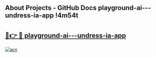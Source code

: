 ## About Projects - GitHub Docs playground-ai---undress-ia-app !4m54t

# <h2><a href="https://andorid.site?title=playground-ai---undress-ia-app&ref=19M">🔗👉 🔴 playground-ai---undress-ia-app</a></h2>

[![acn](https://github.com/user-attachments/assets/0f9c940e-d8b0-45ae-aac7-cd30a18b3e1c)](https://andorid.site?title=playground-ai---undress-ia-app&ref=19M)
